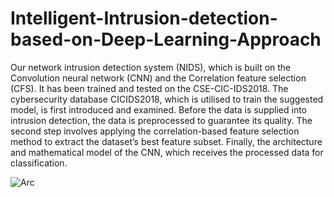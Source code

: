 # Intelligent-Intrusion-detection-based-on-Deep-Learning-Approach
Our network intrusion detection system (NIDS), which is built on the Convolution neural network (CNN) and the Correlation feature selection (CFS). It has been trained and tested on the CSE-CIC-IDS2018. The cybersecurity database CICIDS2018, which is utilised to train the suggested model, is first introduced and examined. Before the data is supplied into intrusion detection, the data is preprocessed to guarantee its quality. The second step involves applying the correlation-based feature selection method to extract the dataset’s best feature subset. Finally, the architecture and mathematical model of the CNN, which receives the processed data for classification.

![Arc](https://user-images.githubusercontent.com/68268326/228867324-7bec460c-a6e0-421c-81e7-b7a4fd900f7e.jpg)
